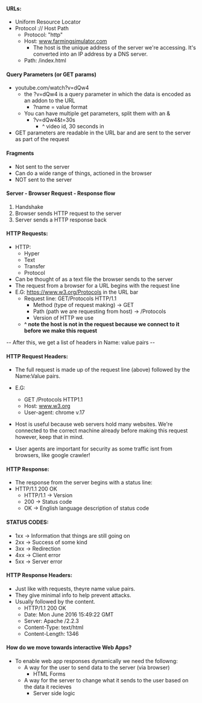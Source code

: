 #### URLs:
- Uniform Resource Locator
- Protocol :// Host Path
	- Protocol: "http"
	- Host: www.farmingsimulator.com
		- The host is the unique address of the server we're accessing. It's converted into an IP address by a DNS server.
	- Path: /index.html

#### Query Parameters (or GET params)
- youtube.com/watch?v=dQw4
	- the ?v=dQw4 is a query parameter in which the data is encoded as an addon to the URL
		- ?name = value format
	- You can have multiple get parameters, split them with an &
		- ?v=dQw4&t=30s
			- ^ video id, 30 seconds in
- GET parameters are readable in the URL bar and are sent to the server as part of the request

#### Fragments
- Not sent to the server
- Can do a wide range of things, actioned in the browser
- NOT sent to the server

#### Server - Browser Request - Response flow
1. Handshake
2. Browser sends HTTP request to the server
3. Server sends a HTTP response back

#### HTTP Requests: 
- HTTP:
	- Hyper
	- Text
	- Transfer 
	- Protocol
- Can be thought of as a text file the browser sends to the server
- The request from a browser for a URL begins with the request line
- E.G:  https://www.w3.org/Protocols in the URL bar
	- Request line: GET/Protocols HTTP/1.1
		- Method (type of request making) -> GET
		- Path (path we are requesting from host) -> /Protocols
		- Version of HTTP we use
	- **^ note the host is not in the request because we connect to it before we make this request**

-- After this, we get a list of headers in Name: value pairs --

#### HTTP Request Headers: 
- The full request is made up of the request line (above) followed by the Name:Value pairs.
- E.G: 
	- GET /Protocols HTTP1.1
	- Host: www.w3.org
	- User-agent: chrome v.17

- Host is useful because web servers hold many websites. We're connected to the correct machine already before making this request however, keep that in mind.
- User agents are important for security as some traffic isnt from browsers, like google crawler! 

#### HTTP Response: 
- The response from the server begins with a status line:
- HTTP/1.1 200 OK
	- HTTP/1.1 -> Version
	- 200 -> Status code
	- OK -> English language description of status code

#### STATUS CODES:
- 1xx -> Information that things are still going on
- 2xx -> Success of some kind
- 3xx -> Redirection
- 4xx -> Client error
- 5xx -> Server error

#### HTTP Response Headers:
- Just like with requests, theyre name value pairs.
- They give minimal info to help prevent attacks.
- Usually followed by the content.
	- HTTP/1.1 200 OK
	- Date: Mon June 2016 15:49:22 GMT
	- Server: Apache /2.2.3
	- Content-Type: text/html
	- Content-Length: 1346

#### How do we move towards interactive Web Apps? 
- To enable web app responses dynamically we need the followng:
	- A way for the user to send data to the server (via browser)
		- HTML Forms
	- A way for the server to change what it sends to the user based on the data it recieves
		- Server side logic
